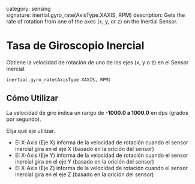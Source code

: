 category: sensing  
signature: inertial.gyro_rate(AxisType.XAXIS, RPM)
description:  Gets the rate of rotation from one of the axes (x, y, or z) on the Inertial Sensor.

# Tasa de Giroscopio Inercial

Obtiene la velocidad de rotación de uno de los ejes (x, y o z) en el Sensor Inercial.

```don
inertial.gyro_rate(AxisType.XAXIS, RPM)
```

## Cómo Utilizar

La velocidad de giro indica un rango de **-1000.0 a 1000.0** en dps (grados por segundo).

Elija qué eje utilizar.

* El X-Axis (Eje X) informa de la velocidad de rotación cuando el sensor inercial gira en el eje X (basado en la orición del sensor)
* El X-Axis (Eje Y) informa de la velocidad de rotación cuando el sensor inercial gira en el eje Y (basado en la orición del sensor)
* El X-Axis (Eje Z) informa de la velocidad de rotación cuando el sensor inercial gira en el eje Z (basado en la orición del sensor)


<advanced>
</advanced>
